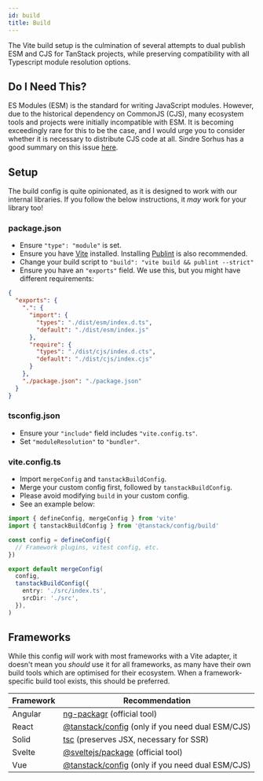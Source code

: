 ```yaml
---
id: build
title: Build
---
```


The Vite build setup is the culmination of several attempts to dual publish ESM and CJS for TanStack projects, while preserving compatibility with all Typescript module resolution options.

## Do I Need This?

ES Modules (ESM) is the standard for writing JavaScript modules. However, due to the historical dependency on CommonJS (CJS), many ecosystem tools and projects were initially incompatible with ESM. It is becoming exceedingly rare for this to be the case, and I would urge you to consider whether it is necessary to distribute CJS code at all. Sindre Sorhus has a good summary on this issue [here](https://gist.github.com/sindresorhus/a39789f98801d908bbc7ff3ecc99d99c).

## Setup

The build config is quite opinionated, as it is designed to work with our internal libraries. If you follow the below instructions, it _may_ work for your library too!

### package.json

- Ensure `"type": "module"` is set.
- Ensure you have [Vite](https://www.npmjs.com/package/vite) installed. Installing [Publint](https://www.npmjs.com/package/publint) is also recommended.
- Change your build script to `"build": "vite build && publint --strict"`
- Ensure you have an `"exports"` field. We use this, but you might have different requirements:

```json
{
  "exports": {
    ".": {
      "import": {
        "types": "./dist/esm/index.d.ts",
        "default": "./dist/esm/index.js"
      },
      "require": {
        "types": "./dist/cjs/index.d.cts",
        "default": "./dist/cjs/index.cjs"
      }
    },
    "./package.json": "./package.json"
  }
}
```

### tsconfig.json

- Ensure your `"include"` field includes `"vite.config.ts"`.
- Set `"moduleResolution"` to `"bundler"`.

### vite.config.ts

- Import `mergeConfig` and `tanstackBuildConfig`.
- Merge your custom config first, followed by `tanstackBuildConfig`.
- Please avoid modifying `build` in your custom config.
- See an example below:

```ts
import { defineConfig, mergeConfig } from 'vite'
import { tanstackBuildConfig } from '@tanstack/config/build'

const config = defineConfig({
  // Framework plugins, vitest config, etc.
})

export default mergeConfig(
  config,
  tanstackBuildConfig({
    entry: './src/index.ts',
    srcDir: './src',
  }),
)
```

## Frameworks

While this config _will_ work with most frameworks with a Vite adapter, it doesn't mean you _should_ use it for all frameworks, as many have their own build tools which are optimised for their ecosystem. When a framework-specific build tool exists, this should be preferred.

| Framework | Recommendation                                                                                     |
| --------- | -------------------------------------------------------------------------------------------------- |
| Angular   | [ng-packagr](https://www.npmjs.com/package/ng-packagr) (official tool)                             |
| React     | [@tanstack/config](https://www.npmjs.com/package/@tanstack/config) (only if you need dual ESM/CJS) |
| Solid     | [tsc](https://www.npmjs.com/package/typescript) (preserves JSX, necessary for SSR)                 |
| Svelte    | [@sveltejs/package](https://www.npmjs.com/package/@sveltejs/package) (official tool)               |
| Vue       | [@tanstack/config](https://www.npmjs.com/package/@tanstack/config) (only if you need dual ESM/CJS) |
